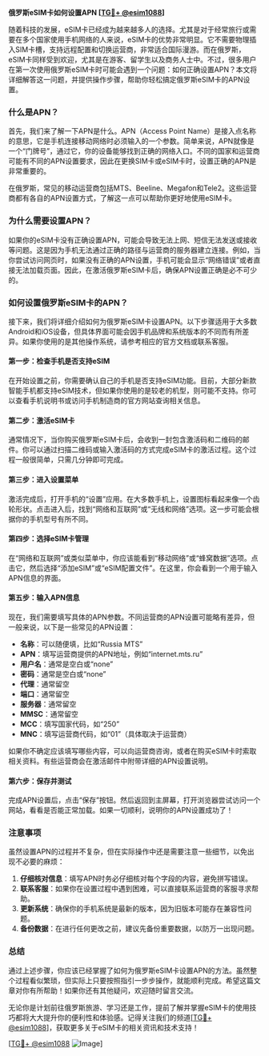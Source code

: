 **俄罗斯eSIM卡如何设置APN [[TG💪+ @esim1088](https://t.me/s/esim1088)]**

随着科技的发展，eSIM卡已经成为越来越多人的选择。尤其是对于经常旅行或需要在多个国家使用手机网络的人来说，eSIM卡的优势非常明显。它不需要物理插入SIM卡槽，支持远程配置和切换运营商，非常适合国际漫游。而在俄罗斯，eSIM卡同样受到欢迎，尤其是在游客、留学生以及商务人士中。不过，很多用户在第一次使用俄罗斯eSIM卡时可能会遇到一个问题：如何正确设置APN？本文将详细解答这一问题，并提供操作步骤，帮助你轻松搞定俄罗斯eSIM卡的APN设置。

### 什么是APN？

首先，我们来了解一下APN是什么。APN（Access Point Name）是接入点名称的意思，它是手机连接移动网络时必须输入的一个参数。简单来说，APN就像是一个“门牌号”，通过它，你的设备能够找到正确的网络入口。不同的国家和运营商可能有不同的APN设置要求，因此在更换SIM卡或eSIM卡时，设置正确的APN是非常重要的。

在俄罗斯，常见的移动运营商包括MTS、Beeline、Megafon和Tele2。这些运营商都有各自的APN设置方式，了解这一点可以帮助你更好地使用eSIM卡。

### 为什么需要设置APN？

如果你的eSIM卡没有正确设置APN，可能会导致无法上网、短信无法发送或接收等问题。这是因为手机无法通过正确的路径与运营商的服务器建立连接。例如，当你尝试访问网页时，如果没有正确的APN设置，手机可能会显示“网络错误”或者直接无法加载页面。因此，在激活俄罗斯eSIM卡后，确保APN设置正确是必不可少的。

### 如何设置俄罗斯eSIM卡的APN？

接下来，我们将详细介绍如何为俄罗斯eSIM卡设置APN。以下步骤适用于大多数Android和iOS设备，但具体界面可能会因手机品牌和系统版本的不同而有所差异。如果你使用的是其他操作系统，请参考相应的官方文档或联系客服。

#### 第一步：检查手机是否支持eSIM

在开始设置之前，你需要确认自己的手机是否支持eSIM功能。目前，大部分新款智能手机都支持eSIM技术，但如果你使用的是较老的机型，则可能不支持。你可以查看手机说明书或访问手机制造商的官方网站查询相关信息。

#### 第二步：激活eSIM卡

通常情况下，当你购买俄罗斯eSIM卡后，会收到一封包含激活码和二维码的邮件。你可以通过扫描二维码或输入激活码的方式完成eSIM卡的激活过程。这个过程一般很简单，只需几分钟即可完成。

#### 第三步：进入设置菜单

激活完成后，打开手机的“设置”应用。在大多数手机上，设置图标看起来像一个齿轮形状。点击进入后，找到“网络和互联网”或“无线和网络”选项。这一步可能会根据你的手机型号有所不同。

#### 第四步：选择eSIM卡管理

在“网络和互联网”或类似菜单中，你应该能看到“移动网络”或“蜂窝数据”选项。点击它，然后选择“添加eSIM”或“eSIM配置文件”。在这里，你会看到一个用于输入APN信息的界面。

#### 第五步：输入APN信息

现在，我们需要填写具体的APN参数。不同运营商的APN设置可能略有差异，但一般来说，以下是一些常见的APN设置：

- **名称**：可以随便填，比如“Russia MTS”
- **APN**：填写运营商提供的APN地址，例如“internet.mts.ru”
- **用户名**：通常是空白或“none”
- **密码**：通常是空白或“none”
- **代理**：通常留空
- **端口**：通常留空
- **服务器**：通常留空
- **MMSC**：通常留空
- **MCC**：填写国家代码，如“250”
- **MNC**：填写运营商代码，如“01”（具体取决于运营商）

如果你不确定应该填写哪些内容，可以向运营商咨询，或者在购买eSIM卡时索取相关资料。有些运营商会在激活邮件中附带详细的APN设置说明。

#### 第六步：保存并测试

完成APN设置后，点击“保存”按钮。然后返回到主屏幕，打开浏览器尝试访问一个网站，看看是否能正常加载。如果一切顺利，说明你的APN设置成功了！

### 注意事项

虽然设置APN的过程并不复杂，但在实际操作中还是需要注意一些细节，以免出现不必要的麻烦：

1. **仔细核对信息**：填写APN时务必仔细核对每个字段的内容，避免拼写错误。
2. **联系客服**：如果你在设置过程中遇到困难，可以直接联系运营商的客服寻求帮助。
3. **更新系统**：确保你的手机系统是最新的版本，因为旧版本可能存在兼容性问题。
4. **备份数据**：在进行任何更改之前，建议先备份重要数据，以防万一出现问题。

### 总结

通过上述步骤，你应该已经掌握了如何为俄罗斯eSIM卡设置APN的方法。虽然整个过程看似繁琐，但实际上只要按照指引一步步操作，就能顺利完成。希望这篇文章对你有所帮助！如果你还有其他疑问，欢迎随时留言交流。

无论你是计划前往俄罗斯旅游、学习还是工作，提前了解并掌握eSIM卡的使用技巧都将大大提升你的便利性和体验感。记得关注我们的频道[[TG💪+ @esim1088](https://t.me/s/esim1088)]，获取更多关于eSIM卡的相关资讯和技术支持！

[[TG💪+ @esim1088](https://t.me/s/esim1088) ![Image](https://i.postimg.cc/4NQfJmqS/Snipaste-2025-05-13-00-14-12.png)]